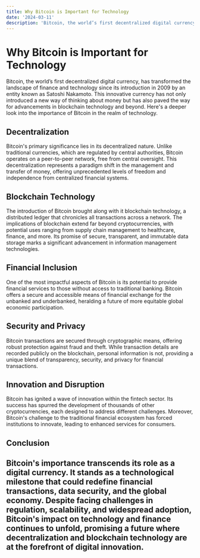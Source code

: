 ```yaml
---
title: Why Bitcoin is Important for Technology
date: '2024-03-11'
description: 'Bitcoin, the world’s first decentralized digital currency, has transformed the landscape of finance and technology since its introduction in 2009 by an entity known as Satoshi Nakamoto. Today March 11th 2024 it his a new ATH at $71k.'
---
```


# Why Bitcoin is Important for Technology

Bitcoin, the world’s first decentralized digital currency, has transformed the landscape of finance and technology since its introduction in 2009 by an entity known as Satoshi Nakamoto. This innovative currency has not only introduced a new way of thinking about money but has also paved the way for advancements in blockchain technology and beyond. Here's a deeper look into the importance of Bitcoin in the realm of technology.

## Decentralization

Bitcoin's primary significance lies in its decentralized nature. Unlike traditional currencies, which are regulated by central authorities, Bitcoin operates on a peer-to-peer network, free from central oversight. This decentralization represents a paradigm shift in the management and transfer of money, offering unprecedented levels of freedom and independence from centralized financial systems.

## Blockchain Technology

The introduction of Bitcoin brought along with it blockchain technology, a distributed ledger that chronicles all transactions across a network. The implications of blockchain extend far beyond cryptocurrencies, with potential uses ranging from supply chain management to healthcare, finance, and more. Its promise of secure, transparent, and immutable data storage marks a significant advancement in information management technologies.

## Financial Inclusion

One of the most impactful aspects of Bitcoin is its potential to provide financial services to those without access to traditional banking. Bitcoin offers a secure and accessible means of financial exchange for the unbanked and underbanked, heralding a future of more equitable global economic participation.

## Security and Privacy

Bitcoin transactions are secured through cryptographic means, offering robust protection against fraud and theft. While transaction details are recorded publicly on the blockchain, personal information is not, providing a unique blend of transparency, security, and privacy for financial transactions.

## Innovation and Disruption

Bitcoin has ignited a wave of innovation within the fintech sector. Its success has spurred the development of thousands of other cryptocurrencies, each designed to address different challenges. Moreover, Bitcoin's challenge to the traditional financial ecosystem has forced institutions to innovate, leading to enhanced services for consumers.

## Conclusion

Bitcoin's importance transcends its role as a digital currency. It stands as a technological milestone that could redefine financial transactions, data security, and the global economy. Despite facing challenges in regulation, scalability, and widespread adoption, Bitcoin's impact on technology and finance continues to unfold, promising a future where decentralization and blockchain technology are at the forefront of digital innovation.
---
